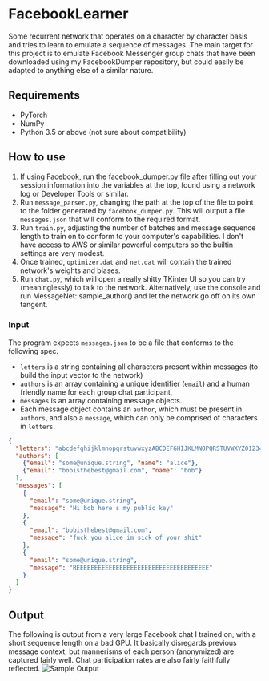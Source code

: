 # FacebookLearner
Some recurrent network that operates on a character by character basis and tries to learn to emulate a sequence of
messages. The main target for this project is to emulate Facebook Messenger group chats that have been downloaded
using my FacebookDumper repository, but could easily be adapted to anything else of a similar nature.

## Requirements
+ PyTorch
+ NumPy
+ Python 3.5 or above (not sure about compatibility)

## How to use
1. If using Facebook, run the facebook_dumper.py file after filling out your session information into
    the variables at the top, found using a network log or Developer Tools or similar.
2. Run `message_parser.py`, changing the path at the top of the file to point to the folder generated by
    `facebook_dumper.py`. This will output a file `messages.json` that will conform to the required format.
3. Run `train.py`, adjusting the number of batches and message sequence length to train on to conform to your computer's
    capabilities. I don't have access to AWS or similar powerful computers so the builtin settings are very modest.
4. Once trained, `optimizer.dat` and `net.dat` will contain the trained network's weights and biases.
5. Run `chat.py`, which will open a really shitty TKinter UI so you can try (meaninglessly) to talk to the network.
    Alternatively, use the console and run MessageNet::sample_author() and let the network go off on its own tangent.

### Input
The program expects `messages.json` to be a file that conforms to the following spec.
+ `letters` is a string containing all characters present within messages (to build the input vector to the network)
+ `authors` is an array containing a unique identifier (`email`) and a human friendly name for each group chat participant,
+ `messages` is an array containing message objects.
+ Each message object contains an `author`, which must be present in `authors`, and also a `message`,
     which can only be    comprised of characters in `letters`. 
```json
{
  "letters": "abcdefghijklmnopqrstuvwxyzABCDEFGHIJKLMNOPQRSTUVWXYZ0123456789 ",
  "authors": [
    {"email": "some@unique.string", "name": "alice"},
    {"email": "bobisthebest@gmail.com", "name": "bob"}
  ],
  "messages": [
    {
      "email": "some@unique.string",
      "message": "Hi bob here s my public key"
    },
    {
      "email": "bobisthebest@gmail.com",
      "message": "fuck you alice im sick of your shit"
    },
    {
      "email": "some@unique.string",
      "message": "REEEEEEEEEEEEEEEEEEEEEEEEEEEEEEEEEEEEE"
    }
  ]
}
```

## Output
The following is output from a very large Facebook chat I trained on, with a short sequence length on a bad GPU. It
basically disregards previous message context, but mannerisms of each person (anonymized) are captured fairly well.
Chat participation rates are also fairly faithfully reflected.
![Sample Output](http://i.imgur.com/jWxrJ9f.png)
